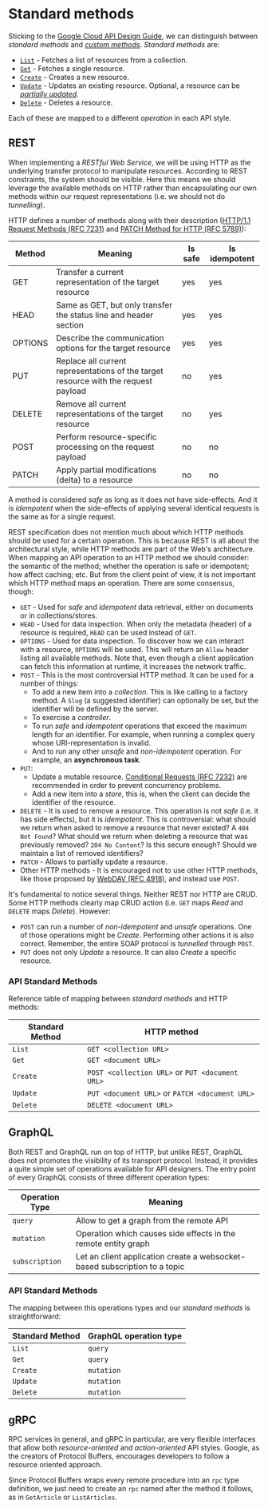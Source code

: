 # Standard methods
Sticking to the [Google Cloud API Design Guide][], we can distinguish between _standard methods_ and [_custom methods_](method_custom.md). _Standard methods_ are:

* [`List`](method_list.md) - Fetches a list of resources from a collection.
* [`Get`](method_get.md) - Fetches a single resource.
* [`Create`](method_create.md) - Creates a new resource.
* [`Update`](method_update.md) - Updates an existing resource. Optional, a resource can be [_partially updated_](method_update_partial.md).
* [`Delete`](method_delete.md) - Deletes a resource.

Each of these are mapped to a different _operation_ in each API style.

## REST
When implementing a _RESTful Web Service_, we will be using HTTP as the underlying transfer protocol to manipulate resources. According to REST constraints, the system should be visible. Here this means we should leverage the available methods on HTTP rather than encapsulating our own methods within our request representations (i.e. we should not do _tunnelling_).

HTTP defines a number of methods along with their description ([HTTP/1.1 Request Methods (RFC 7231)][] and [PATCH Method for HTTP (RFC 5789)][]):

| Method  | Meaning                                                                             | Is safe | Is idempotent |
|---------|-------------------------------------------------------------------------------------|---------|---------------|
| GET     | Transfer a current representation of the target resource                            | yes     | yes           |
| HEAD    | Same as GET, but only transfer the status line and header section                   | yes     | yes           |
| OPTIONS | Describe the communication options for the target resource                          | yes     | yes           |
| PUT     | Replace all current representations of the target resource with the request payload | no      | yes           |
| DELETE  | Remove all current representations of the target resource                           | no      | yes           |
| POST    | Perform resource-specific processing on the request payload                         | no      | no            |
| PATCH   | Apply partial modifications (delta) to a resource                                   | no      | no            | 

A method is considered _safe_ as long as it does not have side-effects. And it is _idempotent_ when the side-effects of applying several identical requests is the same as for a single request.

REST specification does not mention much about which HTTP methods should be used for a certain operation. This is because REST is all about the architectural style, while HTTP methods are part of the Web's architecture. When mapping an API operation to an HTTP method we should consider: the semantic of the method; whether the operation is safe or idempotent; how affect caching; etc. But from the client point of view, it is not important which HTTP method maps an operation. There are some consensus, though:

* `GET` - Used for _safe_ and _idempotent_ data retrieval, either on documents or in collections/stores.
* `HEAD` - Used for data inspection. When only the metadata (header) of a resource is required, `HEAD` can be used instead of `GET`.
* `OPTIONS` - Used for data inspection. To discover how we can interact with a resource, `OPTIONS` will be used. This will return an `Allow` header listing all available methods. Note that, even though a client application can fetch this information at runtime, it increases the network traffic.
* `POST` - This is the most controversial HTTP method. It can be used for a number of things:
  * To add a new item into a _collection_. This is like calling to a factory method. A `Slug` (a suggested identifier) can optionally be set, but the identifier will be defined by the server.
  * To exercise a _controller_.
  * To run _safe_ and _idempotent_ operations that exceed the maximum length for an identifier. For example, when running a complex query whose URI-representation is invalid.
  * And to run any other _unsafe_ and _non-idempotent_ operation. For example, an **asynchronous task**.
* `PUT`:
  * Update a mutable resource. [Conditional Requests (RFC 7232)][] are recommended in order to prevent concurrency problems.
  * Add a new item into a _store_, this is, when the client can decide the identifier of the resource.
* `DELETE` - It is used to remove a resource. This operation is not _safe_ (i.e. it has side effects), but it is _idempotent_. This is controversial: what should we return when asked to remove a resource that never existed? A `404 Not Found`? What should we return when deleting a resource that was previously removed? `204 No Content`? Is this secure enough? Should we maintain a list of removed identifiers?
* `PATCH` - Allows to partially update a resource.
* Other HTTP methods - It is encouraged not to use other HTTP methods, like those proposed by [WebDAV (RFC 4918)][], and instead use `POST`.

It's fundamental to notice several things. Neither REST nor HTTP are CRUD. Some HTTP methods clearly map CRUD action (i.e. `GET` maps _Read_ and `DELETE` maps _Delete_). However:

* `POST` can run a number of _non-idempotent_ and _unsafe_ operations. One of those operations might be _Create_. Performing other actions it is also correct. Remember, the entire SOAP protocol is _tunnelled_ through `POST`.
* `PUT` does not only _Update_ a resource. It can also _Create_ a specific resource.

### API Standard Methods
Reference table of mapping between _standard methods_ and HTTP methods:

| Standard Method   | HTTP method                                         |
|-------------------|-----------------------------------------------------|
| `List`            | `GET <collection URL>`                              |
| `Get`             | `GET <document URL>`                                |
| `Create`          | `POST <collection URL>` or `PUT <document URL>`     |
| `Update`          | `PUT <document URL>` or `PATCH <document URL>`      |
| `Delete`          | `DELETE <document URL>`                             |

## GraphQL
Both REST and GraphQL run on top of HTTP, but unlike REST, GraphQL does not promotes the visibility of its transport protocol. Instead, it provides a quite simple set of operations available for API designers. The entry point of every GraphQL consists of three different operation types:

| Operation Type | Meaning                                                                    |
|----------------|----------------------------------------------------------------------------|
| `query`        | Allow to get a graph from the remote API                                   |
| `mutation`     | Operation which causes side effects in the remote entity graph             |
| `subscription` | Let an client application create a websocket-based subscription to a topic |

### API Standard Methods
The mapping between this operations types and our _standard methods_ is straightforward:

| Standard Method   | GraphQL operation type    |
|-------------------|---------------------------|
| `List`            | `query`                   |
| `Get`             | `query`                   |
| `Create`          | `mutation`                |
| `Update`          | `mutation`                |
| `Delete`          | `mutation`                |

## gRPC
RPC services in general, and gRPC in particular, are very flexible interfaces that allow both _resource-oriented_ and _action-oriented_ API styles. Google, as the creators of Protocol Buffers, encourages developers to follow a resource oriented approach.

Since Protocol Buffers wraps every remote procedure into an `rpc` type definition, we just need to create an `rpc` named after the method it follows, as in `GetArticle` or `ListArticles`.

[Google Cloud API Design Guide]: https://cloud.google.com/apis/design/standard_methods
[HTTP/1.1 Request Methods (RFC 7231)]: https://tools.ietf.org/html/rfc7231#section-4.1
[PATCH Method for HTTP (RFC 5789)]: https://tools.ietf.org/html/rfc5789
[Conditional Requests (RFC 7232)]: https://tools.ietf.org/html/rfc7232
[WebDAV (RFC 4918)]: https://tools.ietf.org/html/rfc4918
